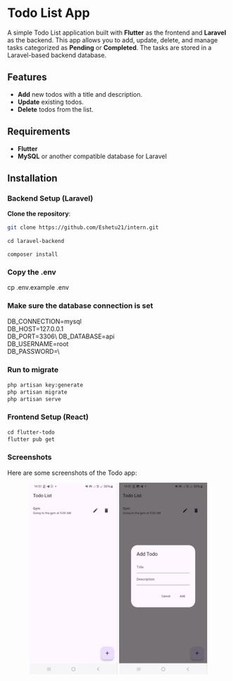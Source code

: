# Todo List App

A simple Todo List application built with **Flutter** as the frontend and **Laravel** as the backend. This app allows you to add, update, delete, and manage tasks categorized as **Pending** or **Completed**. The tasks are stored in a Laravel-based backend database.

## Features
- **Add** new todos with a title and description.
- **Update** existing todos.
- **Delete** todos from the list.

## Requirements
- **Flutter**
- **MySQL** or another compatible database for Laravel

## Installation

### Backend Setup (Laravel)

**Clone the repository**:
   ```bash
   git clone https://github.com/Eshetu21/intern.git
   ```
   ```
   cd laravel-backend
   ```
   ```
   composer install
   ```
### Copy the .env
   cp .env.example .env
### Make sure the database connection is set
   DB_CONNECTION=mysql\
   DB_HOST=127.0.0.1\
   DB_PORT=3306\ 
   DB_DATABASE=api\
   DB_USERNAME=root\
   DB_PASSWORD=\   
### Run to migrate
   ```
   php artisan key:generate
   php artisan migrate
   php artisan serve
   ```

### Frontend Setup (React)
   ```
   cd flutter-todo
   flutter pub get
   ```
### Screenshots

Here are some screenshots of the Todo app:

<p align="center">
  <img src="assets/1.jpg" alt="Screenshot 1" width="200"/>
  <img src="assets/2.jpg" alt="Screenshot 2" width="200"/>
</p>




